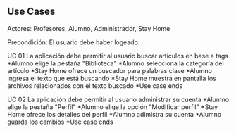 ## Use Cases

Actores: Profesores, Alumno, Administrador, Stay Home

Precondición: El usuario debe haber logeado.

UC 01 La aplicación debe permitir al usuario buscar artículos en base a tags
*Alumno elige la pestaña "Biblioteca"
*Alumno selecciona la categoría del artículo
*Stay Home ofrece un buscador para palabras clave
*Alumno ingresa el texto que está buscando
*Stay Home muestra en pantalla los archivos relacionados con el texto buscado
*Use case ends

UC 02 La aplicación debe permitir al usuario administrar su cuenta
*Alumno elige la pestaña "Perfil"
*Alumno elige la opción "Modificar perfil"
*Stay Home ofrece los detalles del perfil
*Alumno adimistra su cuenta
*Alumno guarda los cambios
*Use case ends
